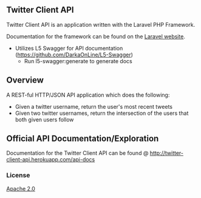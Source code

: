 ## Twitter Client API

Twitter Client API is an application written with the Laravel PHP Framework.

Documentation for the framework can be found on the [Laravel website](http://laravel.com/docs).

- Utilizes L5 Swagger for API documentation (https://github.com/DarkaOnLine/L5-Swagger)
    - Run l5-swagger:generate to generate docs

## Overview

A REST-ful HTTP/JSON API application which does the following:
* Given a twitter username, return the user's most recent tweets
* Given two twitter usernames, return the intersection of the users that both given users follow

## Official API Documentation/Exploration

Documentation for the Twitter Client API can be found @ http://twitter-client-api.herokuapp.com/api-docs


### License

[Apache 2.0](http://www.apache.org/licenses/LICENSE-2.0)
